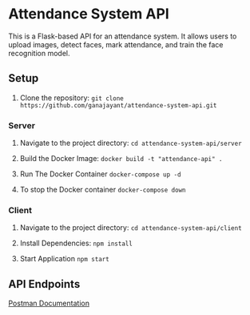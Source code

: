 # Attendance System API

This is a Flask-based API for an attendance system. It allows users to upload images, detect faces, mark attendance, and train the face recognition model.

## Setup
1. Clone the repository:
```git clone https://github.com/ganajayant/attendance-system-api.git```

### Server
1. Navigate to the project directory:
```cd attendance-system-api/server```

2. Build the Docker Image:
```docker build -t "attendance-api" .```

3. Run The Docker Container
```docker-compose up -d```

4. To stop the Docker container
```docker-compose down```


### Client
1. Navigate to the project directory:
```cd attendance-system-api/client```

2. Install Dependencies:
```npm install```

3. Start Application
```npm start```

## API Endpoints

[Postman Documentation](https://documenter.getpostman.com/view/26671764/2s9YJdX3Cb)
